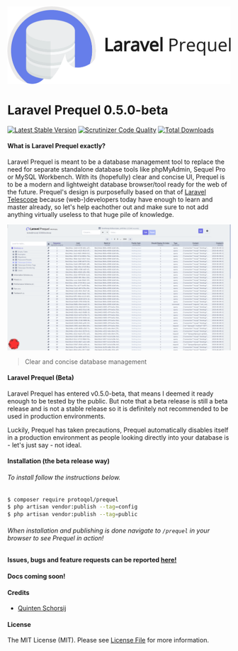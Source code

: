 ![Laravel Prequel](./assets/prequel.png)

# Laravel Prequel 0.5.0-beta #
[![Latest Stable Version](https://poser.pugx.org/protoqol/prequel/v/stable)](https://packagist.org/packages/protoqol/prequel)
[![Scrutinizer Code Quality](https://scrutinizer-ci.com/g/Protoqol/Prequel/badges/quality-score.png?b=master)](https://scrutinizer-ci.com/g/Protoqol/Prequel/?branch=master)
[![Total Downloads](https://img.shields.io/packagist/dt/protoqol/prequel.svg?style=flat)](https://packagist.org/packages/protoqol/prequel)

#### What is Laravel Prequel exactly? ####
Laravel Prequel is meant to be a database management tool to replace the need for separate standalone database tools like phpMyAdmin, Sequel Pro or MySQL Workbench. With its (hopefully) clear and concise UI, Prequel is to be a modern and lightweight database browser/tool ready for the web of the future. Prequel's design is purposefully based on that of [Laravel Telescope](https://github.com/laravel/telescope) because (web-)developers today have enough to learn and master already, so let's help eachother out and make sure to not add anything virtually useless to that huge pile of knowledge. 

![Prequel Screenshot](./assets/prequel_screenshot.png)
> Clear and concise database management

#### Laravel Prequel (Beta) ####
Laravel Prequel has entered v0.5.0-beta, that means I deemed it ready enough to be tested by the public.
But note that a beta release is still a beta release and is not a stable release so it is definitely not recommended to be used in production environments. 

Luckily, Prequel has taken precautions, Prequel automatically disables itself in a production environment as people looking directly into your database is - let's just say - not ideal.


#### Installation (the beta release way) ####
###### To install follow the instructions below.
```bash
$ composer require protoqol/prequel
$ php artisan vendor:publish --tag=config
$ php artisan vendor:publish --tag=public
```
###### When installation and publishing is done navigate to `/prequel` in your browser to see Prequel in action!

#### Issues, bugs and feature requests can be reported [here!](https://github.com/Protoqol/Prequel/issues/new/choose) ####

#### Docs coming soon! ####

#### Credits ####
- [Quinten Schorsij](https://github.com/QuintenJustus)

#### License ####

The MIT License (MIT). Please see [License File](.github/LICENSE.md) for more information.
